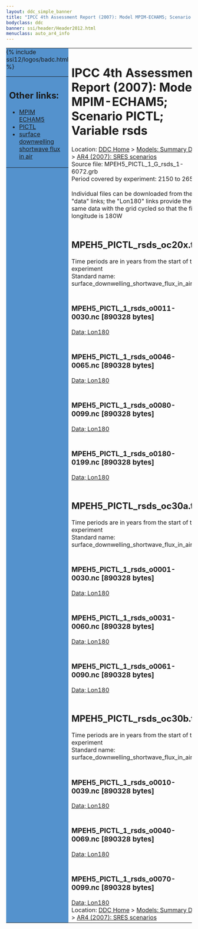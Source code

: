 ```yaml
---
layout: ddc_simple_banner
title: "IPCC 4th Assessment Report (2007): Model MPIM-ECHAM5; Scenario PICTL; Variable rsds"
bodyclass: ddc
banner: ssi/header/Header2012.html
menuclass: auto_ar4_info
---
```



<table width="100%" border="0" cellspacing="0" cellpadding="0" style="border-collapse: collapse;">
<tr style="margin:0;padding:0;border:0;">
<td style="margin:0;padding:0;border:0;height:1pt;width:150pt;background:#5492CD;" valign="top" >

<div id="lh-col2" class="auto_ar4_info">
<table class="menumain" bgcolor="#5492CD" cellspacing="0" width="100%" border="0">
<tr><td>
<h2> Other links:</h2>
<ul>
<li><a href="/auto/ar4/model-MPIM-ECHAM5.html">MPIM<br/>ECHAM5</a></li>
<li><a href="/auto/ar4/scenario-PICTL.html">PICTL</a></li>
<li><a href="/auto/ar4/var-surface_downwelling_shortwave_flux_in_air.html">surface downwelling<br/> shortwave flux in air</a></li>
</ul>
</td></tr>
{% include ssi12/logos/badc.html %}
</table>
</div>
</td>
<td><h1>IPCC 4th Assessment Report (2007): Model MPIM-ECHAM5; Scenario PICTL; Variable rsds</h1>

<!-- Breadcrumb1 -->
<div id="breadcrumb1" align="left">
Location: <a href="/index.html">DDC Home</a> > <a href="/sim/gcm_clim/">Models: Summary Data</a>
> <a href="/sim/gcm_clim/SRES_AR4/index.html">AR4 (2007): SRES scenarios</a>
</div>
<!-- End of Breadcrumb1 -->Source file: MPEH5_PICTL_1_G_rsds_1-6072.grb
<br/>
Period covered by experiment: 2150 to 2655<br/>
<br/>Individual files can be downloaded from the "data" links; the "Lon180" links provide the same data
         with the grid cycled so that the first longitude is 180W<br/>
<br/><h2>MPEH5_PICTL_rsds_oc20x.tar</h2>
Time periods are in years from the start of the experiment<br/>
Standard name: surface_downwelling_shortwave_flux_in_air<br>
<br/><h3>MPEH5_PICTL_1_rsds_o0011-0030.nc [890328 bytes]</h3>
<a href="/cgi-bin/downl/ar4_nc/rsds/MPEH5_PICTL_1_rsds_o0011-0030.nc">Data; </a><a href="/cgi-bin/downl/ar4_nc/rsds/MPEH5_PICTL_1_rsds_o0011-0030.cyto180.nc"> Lon180</a><br/>
<br/><h3>MPEH5_PICTL_1_rsds_o0046-0065.nc [890328 bytes]</h3>
<a href="/cgi-bin/downl/ar4_nc/rsds/MPEH5_PICTL_1_rsds_o0046-0065.nc">Data; </a><a href="/cgi-bin/downl/ar4_nc/rsds/MPEH5_PICTL_1_rsds_o0046-0065.cyto180.nc"> Lon180</a><br/>
<br/><h3>MPEH5_PICTL_1_rsds_o0080-0099.nc [890328 bytes]</h3>
<a href="/cgi-bin/downl/ar4_nc/rsds/MPEH5_PICTL_1_rsds_o0080-0099.nc">Data; </a><a href="/cgi-bin/downl/ar4_nc/rsds/MPEH5_PICTL_1_rsds_o0080-0099.cyto180.nc"> Lon180</a><br/>
<br/><h3>MPEH5_PICTL_1_rsds_o0180-0199.nc [890328 bytes]</h3>
<a href="/cgi-bin/downl/ar4_nc/rsds/MPEH5_PICTL_1_rsds_o0180-0199.nc">Data; </a><a href="/cgi-bin/downl/ar4_nc/rsds/MPEH5_PICTL_1_rsds_o0180-0199.cyto180.nc"> Lon180</a><br/>
<br/><h2>MPEH5_PICTL_rsds_oc30a.tar</h2>
Time periods are in years from the start of the experiment<br/>
Standard name: surface_downwelling_shortwave_flux_in_air<br>
<br/><h3>MPEH5_PICTL_1_rsds_o0001-0030.nc [890328 bytes]</h3>
<a href="/cgi-bin/downl/ar4_nc/rsds/MPEH5_PICTL_1_rsds_o0001-0030.nc">Data; </a><a href="/cgi-bin/downl/ar4_nc/rsds/MPEH5_PICTL_1_rsds_o0001-0030.cyto180.nc"> Lon180</a><br/>
<br/><h3>MPEH5_PICTL_1_rsds_o0031-0060.nc [890328 bytes]</h3>
<a href="/cgi-bin/downl/ar4_nc/rsds/MPEH5_PICTL_1_rsds_o0031-0060.nc">Data; </a><a href="/cgi-bin/downl/ar4_nc/rsds/MPEH5_PICTL_1_rsds_o0031-0060.cyto180.nc"> Lon180</a><br/>
<br/><h3>MPEH5_PICTL_1_rsds_o0061-0090.nc [890328 bytes]</h3>
<a href="/cgi-bin/downl/ar4_nc/rsds/MPEH5_PICTL_1_rsds_o0061-0090.nc">Data; </a><a href="/cgi-bin/downl/ar4_nc/rsds/MPEH5_PICTL_1_rsds_o0061-0090.cyto180.nc"> Lon180</a><br/>
<br/><h2>MPEH5_PICTL_rsds_oc30b.tar</h2>
Time periods are in years from the start of the experiment<br/>
Standard name: surface_downwelling_shortwave_flux_in_air<br>
<br/><h3>MPEH5_PICTL_1_rsds_o0010-0039.nc [890328 bytes]</h3>
<a href="/cgi-bin/downl/ar4_nc/rsds/MPEH5_PICTL_1_rsds_o0010-0039.nc">Data; </a><a href="/cgi-bin/downl/ar4_nc/rsds/MPEH5_PICTL_1_rsds_o0010-0039.cyto180.nc"> Lon180</a><br/>
<br/><h3>MPEH5_PICTL_1_rsds_o0040-0069.nc [890328 bytes]</h3>
<a href="/cgi-bin/downl/ar4_nc/rsds/MPEH5_PICTL_1_rsds_o0040-0069.nc">Data; </a><a href="/cgi-bin/downl/ar4_nc/rsds/MPEH5_PICTL_1_rsds_o0040-0069.cyto180.nc"> Lon180</a><br/>
<br/><h3>MPEH5_PICTL_1_rsds_o0070-0099.nc [890328 bytes]</h3>
<a href="/cgi-bin/downl/ar4_nc/rsds/MPEH5_PICTL_1_rsds_o0070-0099.nc">Data; </a><a href="/cgi-bin/downl/ar4_nc/rsds/MPEH5_PICTL_1_rsds_o0070-0099.cyto180.nc"> Lon180</a><br/>
<!-- Breadcrumb2 -->
<div id="breadcrumb2" align="left">
Location: <a href="/index.html">DDC Home</a> > <a href="/sim/gcm_clim/">Models: Summary Data</a>
> <a href="/sim/gcm_clim/SRES_AR4/index.html">AR4 (2007): SRES scenarios</a>
</div>
<!-- End of Breadcrumb2 --></td></tr></table>

